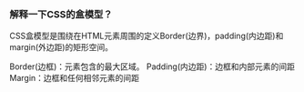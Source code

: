### 解释一下CSS的盒模型？

CSS盒模型是围绕在HTML元素周围的定义Border(边界)，padding(内边距)和margin(外边距)的矩形空间。

Border(边框)：元素包含的最大区域。
Padding(内边距)：边框和内部元素的间距
Margin：边框和任何相邻元素的间距

 